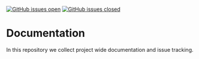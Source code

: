 [![GitHub issues open](https://img.shields.io/github/issues/mitra-social/docs.svg?maxAge=2592000)]() 
[![GitHub issues closed](https://img.shields.io/github/issues-closed-raw/mitra-social/docs.svg?maxAge=2592000)]()

# Documentation

In this repository we collect project wide documentation and issue tracking.
